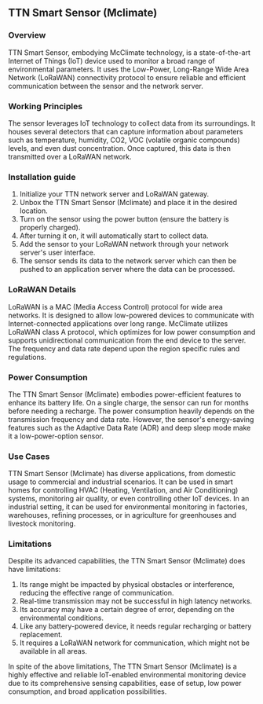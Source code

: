 ## TTN Smart Sensor (Mclimate)

### Overview

TTN Smart Sensor, embodying McClimate technology, is a state-of-the-art Internet of Things (IoT) device used to monitor a broad range of environmental parameters. It uses the Low-Power, Long-Range Wide Area Network (LoRaWAN) connectivity protocol to ensure reliable and efficient communication between the sensor and the network server.

### Working Principles

The sensor leverages IoT technology to collect data from its surroundings. It houses several detectors that can capture information about parameters such as temperature, humidity, CO2, VOC (volatile organic compounds) levels, and even dust concentration. Once captured, this data is then transmitted over a LoRaWAN network.

### Installation guide

1. Initialize your TTN network server and LoRaWAN gateway.
2. Unbox the TTN Smart Sensor (Mclimate) and place it in the desired location.
3. Turn on the sensor using the power button (ensure the battery is properly charged).
4. After turning it on, it will automatically start to collect data.
5. Add the sensor to your LoRaWAN network through your network server's user interface.
6. The sensor sends its data to the network server which can then be pushed to an application server where the data can be processed.

### LoRaWAN Details

LoRaWAN is a MAC (Media Access Control) protocol for wide area networks. It is designed to allow low-powered devices to communicate with Internet-connected applications over long range. McClimate utilizes LoRaWAN class A protocol, which optimizes for low power consumption and supports unidirectional communication from the end device to the server. The frequency and data rate depend upon the region specific rules and regulations.

### Power Consumption

The TTN Smart Sensor (Mclimate) embodies power-efficient features to enhance its battery life. On a single charge, the sensor can run for months before needing a recharge. The power consumption heavily depends on the transmission frequency and data rate. However, the sensor's energy-saving features such as the Adaptive Data Rate (ADR) and deep sleep mode make it a low-power-option sensor.

### Use Cases

TTN Smart Sensor (Mclimate) has diverse applications, from domestic usage to commercial and industrial scenarios. It can be used in smart homes for controlling HVAC (Heating, Ventilation, and Air Conditioning) systems, monitoring air quality, or even controlling other IoT devices. In an industrial setting, it can be used for environmental monitoring in factories, warehouses, refining processes, or in agriculture for greenhouses and livestock monitoring. 

### Limitations

Despite its advanced capabilities, the TTN Smart Sensor (Mclimate) does have limitations:

1. Its range might be impacted by physical obstacles or interference, reducing the effective range of communication.
2. Real-time transmission may not be successful in high latency networks.
3. Its accuracy may have a certain degree of error, depending on the environmental conditions.
4. Like any battery-powered device, it needs regular recharging or battery replacement.
5. It requires a LoRaWAN network for communication, which might not be available in all areas. 

In spite of the above limitations, The TTN Smart Sensor (Mclimate) is a highly effective and reliable IoT-enabled environmental monitoring device due to its comprehensive sensing capabilities, ease of setup, low power consumption, and broad application possibilities.
